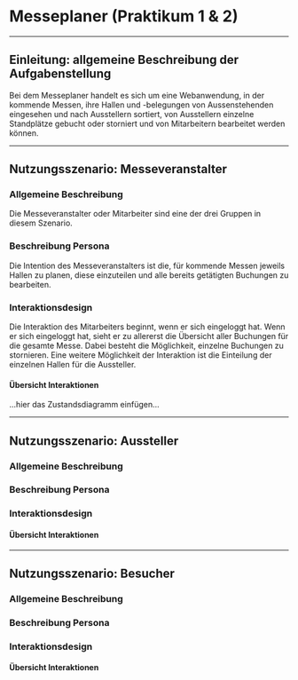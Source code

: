 # Messeplaner (Praktikum 1 & 2)

---

## Einleitung: allgemeine Beschreibung der Aufgabenstellung

Bei dem Messeplaner handelt es sich um eine Webanwendung, in der kommende Messen, ihre Hallen und -belegungen von Aussenstehenden eingesehen und nach Ausstellern sortiert, von Ausstellern einzelne Standplätze gebucht oder storniert und von Mitarbeitern bearbeitet werden können.

---

## Nutzungsszenario: Messeveranstalter

### Allgemeine Beschreibung

Die Messeveranstalter oder Mitarbeiter sind eine der drei Gruppen in diesem Szenario.

### Beschreibung Persona

Die Intention des Messeveranstalters ist die, für kommende Messen jeweils Hallen zu planen, diese einzuteilen und alle bereits getätigten Buchungen zu bearbeiten.

### Interaktionsdesign

Die Interaktion des Mitarbeiters beginnt, wenn er sich eingeloggt hat.
Wenn er sich eingeloggt hat, sieht er zu allererst die Übersicht aller Buchungen für die gesamte Messe.
Dabei besteht die Möglichkeit, einzelne Buchungen zu stornieren.
Eine weitere Möglichkeit der Interaktion ist die Einteilung der einzelnen Hallen für die Aussteller.

#### Übersicht Interaktionen

...hier das Zustandsdiagramm einfügen...

---

## Nutzungsszenario: Aussteller

### Allgemeine Beschreibung

### Beschreibung Persona

### Interaktionsdesign

#### Übersicht Interaktionen

---

## Nutzungsszenario: Besucher

### Allgemeine Beschreibung

### Beschreibung Persona

### Interaktionsdesign

#### Übersicht Interaktionen
